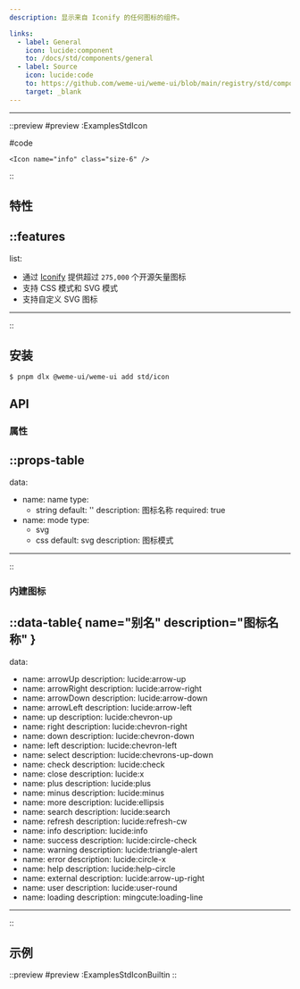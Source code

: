 ```yaml
---
description: 显示来自 Iconify 的任何图标的组件。

links:
  - label: General
    icon: lucide:component
    to: /docs/std/components/general
  - label: Source
    icon: lucide:code
    to: https://github.com/weme-ui/weme-ui/blob/main/registry/std/components/icon
    target: _blank
---
```


------

::preview
#preview
:ExamplesStdIcon

#code
```vue inset
<Icon name="info" class="size-6" />
```
::

## 特性

::features
---
list:
  - 通过 [Iconify](https://iconify.design/) 提供超过 `275,000` 个开源矢量图标
  - 支持 CSS 模式和 SVG 模式
  - 支持自定义 SVG 图标
---
::

## 安装

```shell [Terminal]
$ pnpm dlx @weme-ui/weme-ui add std/icon
```

## API

### 属性

::props-table
---
data:
  - name: name
    type:
      - string
    default: ''
    description: 图标名称
    required: true
  - name: mode
    type: 
      - svg
      - css
    default: svg
    description: 图标模式
---
::


### 内建图标

::data-table{ name="别名" description="图标名称" }
---
data:
  - name: arrowUp
    description: lucide:arrow-up
  - name: arrowRight
    description: lucide:arrow-right
  - name: arrowDown
    description: lucide:arrow-down
  - name: arrowLeft
    description: lucide:arrow-left
  - name: up
    description: lucide:chevron-up
  - name: right
    description: lucide:chevron-right
  - name: down
    description: lucide:chevron-down
  - name: left
    description: lucide:chevron-left
  - name: select
    description: lucide:chevrons-up-down
  - name: check
    description: lucide:check
  - name: close
    description: lucide:x
  - name: plus
    description: lucide:plus
  - name: minus
    description: lucide:minus
  - name: more
    description: lucide:ellipsis
  - name: search
    description: lucide:search
  - name: refresh
    description: lucide:refresh-cw
  - name: info
    description: lucide:info
  - name: success
    description: lucide:circle-check
  - name: warning
    description: lucide:triangle-alert
  - name: error
    description: lucide:circle-x
  - name: help
    description: lucide:help-circle
  - name: external
    description: lucide:arrow-up-right
  - name: user
    description: lucide:user-round
  - name: loading
    description: mingcute:loading-line
---
::

## 示例

::preview
#preview
:ExamplesStdIconBuiltin
::
